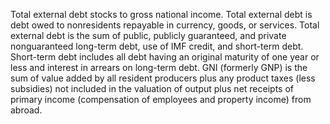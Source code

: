 Total external debt stocks to gross national income. Total external debt is debt owed to nonresidents repayable in currency, goods, or services. Total external debt is the sum of public, publicly guaranteed, and private nonguaranteed long-term debt, use of IMF credit, and short-term debt. Short-term debt includes all debt having an original maturity of one year or less and interest in arrears on long-term debt. GNI (formerly GNP) is the sum of value added by all resident producers plus any product taxes (less subsidies) not included in the valuation of output plus net receipts of primary income (compensation of employees and property income) from abroad.